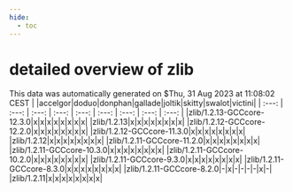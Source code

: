 ```yaml
---
hide:
  - toc
---
```


detailed overview of zlib
=========================


This data was automatically generated on $Thu, 31 Aug 2023 at 11:08:02 CEST
| |accelgor|doduo|donphan|gallade|joltik|skitty|swalot|victini|
| :---: | :---: | :---: | :---: | :---: | :---: | :---: | :---: | :---: |
|zlib/1.2.13-GCCcore-12.3.0|x|x|x|x|x|x|x|x|
|zlib/1.2.13|x|x|x|x|x|x|x|x|
|zlib/1.2.12-GCCcore-12.2.0|x|x|x|x|x|x|x|x|
|zlib/1.2.12-GCCcore-11.3.0|x|x|x|x|x|x|x|x|
|zlib/1.2.12|x|x|x|x|x|x|x|x|
|zlib/1.2.11-GCCcore-11.2.0|x|x|x|x|x|x|x|x|
|zlib/1.2.11-GCCcore-10.3.0|x|x|x|x|x|x|x|x|
|zlib/1.2.11-GCCcore-10.2.0|x|x|x|x|x|x|x|x|
|zlib/1.2.11-GCCcore-9.3.0|x|x|x|x|x|x|x|x|
|zlib/1.2.11-GCCcore-8.3.0|x|x|x|x|x|x|x|x|
|zlib/1.2.11-GCCcore-8.2.0|-|x|-|-|-|-|x|-|
|zlib/1.2.11|x|x|x|x|x|x|x|x|
